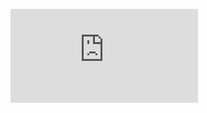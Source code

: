 ![Link to github](https://github.com/helylin/markdown-portfolio/edit/add-images-links/_includes/03-links.md?pr=%2Fhelylin%2Fmarkdown-portfolio%2Fpull%2F3)
